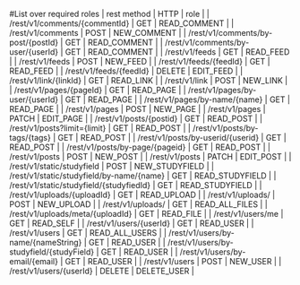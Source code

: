 #List over required roles
| rest method                               | HTTP   | role            |
| /rest/v1/comments/{commentId}             | GET    | READ_COMMENT    |
| /rest/v1/comments                         | POST   | NEW_COMMENT     |
| /rest/v1/comments/by-post/{postId}        | GET    | READ_COMMENT    |
| /rest/v1/comments/by-user/{userId}        | GET    | READ_COMMENT    |
| /rest/v1/feeds                            | GET    | READ_FEED       |
| /rest/v1/feeds                            | POST   | NEW_FEED        |
| /rest/v1/feeds/{feedId}                   | GET    | READ_FEED       |
| /rest/v1/feeds/{feedId}                   | DELETE | EDIT_FEED       |
| /rest/v1/link/{linkId}                    | GET    | READ_LINK       |
| /rest/v1/link                             | POST   | NEW_LINK        |
| /rest/v1/pages/{pageId}                   | GET    | READ_PAGE       |
| /rest/v1/pages/by-user/{userId}           | GET    | READ_PAGE       |
| /rest/v1/pages/by-name/{name}             | GET    | READ_PAGE       |
| /rest/v1/pages                            | POST   | NEW_PAGE        |
| /rest/v1/pages                            | PATCH  | EDIT_PAGE       |
| /rest/v1/posts/{postid}                   | GET    | READ_POST       |
| /rest/v1/posts?limit={limit}              | GET    | READ_POST       |
| /rest/v1/posts/by-tags/{tags}             | GET    | READ_POST       |
| /rest/v1/posts/by-userid/{userid}         | GET    | READ_POST       |
| /rest/v1/posts/by-page/{pageid}           | GET    | READ_POST       |
| /rest/v1/posts                            | POST   | NEW_POST        |
| /rest/v1/posts                            | PATCH  | EDIT_POST       |
| /rest/v1/static/studyfield                | POST   | NEW_STUDYFIELD  |
| /rest/v1/static/studyfield/by-name/{name} | GET    | READ_STUDYFIELD |
| /rest/v1/static/studyfield/{studyfiedId}  | GET    | READ_STUDYFIELD |
| /rest/v1/uploads/{uploadId}               | GET    | READ_UPLOAD     |
| /rest/v1/uploads/                         | POST   | NEW_UPLOAD      |
| /rest/v1/uploads/                         | GET    | READ_ALL_FILES  |
| /rest/v1/uploads/meta/{uploadId}          | GET    | READ_FILE       |
| /rest/v1/users/me                         | GET    | READ_SELF       |
| /rest/v1/users/{userId}                   | GET    | READ_USER       |
| /rest/v1/users                            | GET    | READ_ALL_USERS  |
| /rest/v1/users/by-name/{nameString}       | GET    | READ_USER       |
| /rest/v1/users/by-studyfield/{studyField} | GET    | READ_USER       |
| /rest/v1/users/by-email/{email}           | GET    | READ_USER       |
| /rest/v1/users                            | POST   | NEW_USER        |
| /rest/v1/users/{userId}                   | DELETE | DELETE_USER     |
